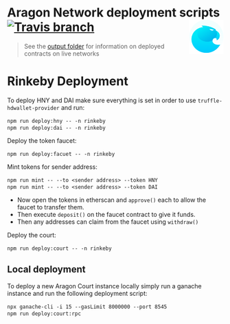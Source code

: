 # Aragon Network deployment scripts <img align="right" src=".github/assets/aragon.svg" height="80px" /> [![Travis branch](https://img.shields.io/travis/aragon/aragon-court/development.svg?style=for-the-badge)](https://travis-ci.com/aragon/aragon-court/)

> See the [output folder](./data/output) for information on deployed contracts on live networks




# Rinkeby Deployment

To deploy HNY and DAI make sure everything is set in order to use `truffle-hdwallet-provider` and run:
```
npm run deploy:hny -- -n rinkeby
npm run deploy:dai -- -n rinkeby
```

Deploy the token faucet:
```
npm run deploy:facuet -- -n rinkeby
```

Mint tokens for sender address:
```
npm run mint -- --to <sender address> --token HNY 
npm run mint -- --to <sender address> --token DAI 
```
- Now open the tokens in etherscan and `approve()` each to allow the faucet to transfer them.  
- Then execute `deposit()` on the faucet contract to give it funds.  
- Then any addresses can claim from the faucet using `withdraw()`

Deploy the court:
```
npm run deploy:court -- -n rinkeby
```


## Local deployment

To deploy a new Aragon Court instance locally simply run a ganache instance and run the following deployment script:

```
npx ganache-cli -i 15 --gasLimit 8000000 --port 8545
npm run deploy:court:rpc
```

